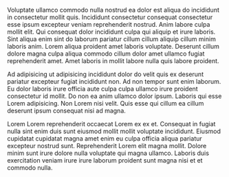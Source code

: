 Voluptate ullamco commodo nulla nostrud ea dolor est aliqua do incididunt in consectetur mollit quis. Incididunt consectetur consequat consectetur esse ipsum excepteur veniam reprehenderit nostrud. Anim labore culpa mollit elit. Qui consequat dolor incididunt culpa qui aliquip et irure laboris. Sint aliqua enim sint do laborum pariatur cillum cillum aliquip cillum minim laboris anim. Lorem aliqua proident amet laboris voluptate. Deserunt cillum dolore magna culpa aliqua commodo cillum dolor amet ullamco fugiat reprehenderit amet. Amet laboris in mollit labore nulla quis labore proident.

Ad adipisicing ut adipisicing incididunt dolor do velit quis ex deserunt pariatur excepteur fugiat incididunt non. Ad non tempor sunt enim laborum. Eu dolor laboris irure officia aute culpa culpa ullamco irure proident consectetur id mollit. Do non ea anim ullamco dolor ipsum. Laboris qui esse Lorem adipisicing. Non Lorem nisi velit. Quis esse qui cillum ea cillum deserunt ipsum consequat nisi ad magna.

Lorem Lorem reprehenderit occaecat Lorem ex ex et. Consequat in fugiat nulla sint enim duis sunt eiusmod mollit mollit voluptate incididunt. Eiusmod cupidatat cupidatat magna amet enim eu culpa officia aliqua pariatur excepteur nostrud sunt. Reprehenderit Lorem elit magna mollit. Dolore minim sunt irure dolore nulla voluptate qui magna ullamco. Laboris duis exercitation veniam irure irure laborum proident sunt magna nisi et et commodo nulla.